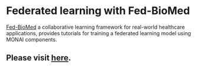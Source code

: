 # Federated learning with Fed-BioMed

[Fed-BioMed](https://github.com/fedbiomed/fedbiomed) a collaborative learning framework for real-world healthcare applications, provides tutorials for training a federated learning model using MONAI components.

## Please visit [here](https://fedbiomed.org/latest/tutorials/monai).
